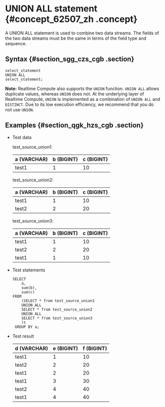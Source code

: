 # UNION ALL statement {#concept_62507_zh .concept}

A UNION ALL statement is used to combine two data streams. The fields of the two data streams must be the same in terms of the field type and sequence.

## Syntax {#section_sgg_czs_cgb .section}

```language-sql
select_statement
UNION ALL
select_statement;

```

**Note:** Realtime Compute also supports the `UNION` function. `UNION ALL` allows duplicate values, whereas `UNION` does not. At the underlying layer of Realtime Compute, `UNION` is implemented as a combination of `UNION ALL` and `DISTINCT`. Due to its low execution efficiency, we recommend that you do not use `UNION`.

## Examples {#section_qgk_hzs_cgb .section}

-   Test data

    test\_source\_union1:

    |a \(VARCHAR\)|b \(BIGINT\)|c \(BIGINT\)|
    |-------------|------------|------------|
    |test1|1|10|

    test\_source\_union2:

    |a \(VARCHAR\)|b \(BIGINT\)|c \(BIGINT\)|
    |-------------|------------|------------|
    |test1|1|10|
    |test2|2|20|

    test\_source\_union3:

    |a \(VARCHAR\)|b \(BIGINT\)|c \(BIGINT\)|
    |-------------|------------|------------|
    |test1|1|10|
    |test2|2|20|
    |test1|1|10|

-   Test statements

    ```language-SQL
    SELECT
        a,
        sum(b),
        sum(c)
    FROM 
        (SELECT * from test_source_union1
        UNION ALL
        SELECT * from test_source_union2
        UNION ALL
        SELECT * from test_source_union3
        )t
     GROUP BY a;
    
    ```

-   Test result

    |d \(VARCHAR\)|e \(BIGINT\)|f \(BIGINT\)|
    |-------------|------------|------------|
    |test1|1|10|
    |test2|2|20|
    |test1|2|20|
    |test1|3|30|
    |test2|4|40|
    |test1|4|40|


